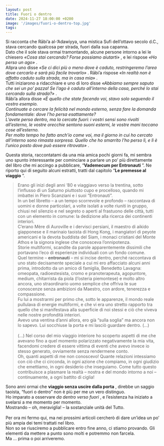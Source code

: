 ```yaml
---
layout: post
title: Fuori o dentro
date: 2024-11-27 18:00:00 +0200
image: '/images/fuori-o-dentro-top.jpg'
tags:
---
```


Si racconta che Rābi’a al-‘Adawiyya, una mistica Sufi dell’ottavo secolo d.C., stava cercando qualcosa per strada, fuori dalla sua capanna. <br/> 
Dato che il sole stava ormai tramontando, alcune persone intorno a lei le chiesero *«Cosa stai cercando? Forse possiamo aiutarti»* , e lei rispose *«Ho perso un ago»* .  <br/> 
Allpra uno disse *«Se ci dici più o meno dove è caduto, restringeremo l’area dove cercarlo e sarà più facile trovarlo»* . Rābi’a rispose *«In realtà non è affatto caduto sulla strada, ma in casa mia»* . <br/> 
Tutti iniziarono a ridacchiare e uno di loro disse *«Abbiamo sempre saputo che sei un po’ pazza! Se l’ago è caduto all’interno della casa, perché lo stai cercando sulla strada?»* . <br/> 
Rābi’a allora disse *«È quello che state facendo voi, stavo solo seguendo il vostro esempio.*  <br/> *Continuate a cercare la felicità nel mondo esterno, senza fare la domanda fondamentale: dove l’ho persa esattamente?*  <br/> *L’avete persa dentro, ma la cercate fuori: i vostri sensi sono rivolti all’esterno, le vostre orecchie sentono suoni esterni, le vostre mani toccano cose all’esterno.*  <br/> *Per molto tempo ho fatto anch’io come voi, ma il giorno in cui ho cercato all’interno sono rimasta sorpresa. Quello che ho smarrito l’ho perso lì, e lì è l’unico posto dove può essere ritrovato»* .

Questa storia, raccontatami da una mia amica pochi giorni fa, mi sembra uno spunto interessante per cominciare a parlare un po’ più direttamente del libro che mi accingo a pubblicare, “**Vademecum per Entronauti** ”. Ne riporto qui di seguito alcuni estratti, tratti dal capitolo “**Le premesse al viaggio** ”.

> Erano gli inizi degli anni ’80 e viaggiavo verso la trentina, sotto l’influsso di un Saturno piuttosto cupo e procelloso, quando mi imbattei in Piero Scanziani e i suoi “Entronauti”. <br/> 
In un bel libretto – a un tempo scorrevole e profondo – raccontava di uomini e donne particolari, a volte isolati a volte riuniti in gruppo, chiusi nel silenzio e nel segreto o aperti al frastuono delle città, tutti con un elemento in comune: la dedizione alla ricerca dei continenti interiori.  <br/> 
C’erano Mère di Auroville e i dervisci persiani, il maestro di aikido giapponese e il marinaio taoista di Hong Kong, i mangiatori di peyote americani e la devota buddista del Siam, i monaci cristiani del Monte Athos e la signora inglese che conosceva l’onnipotenza. <br/> 
Storie multiformi, scandite da parole apparentemente dissimili che portavano l’eco di esperienze individuali con un fondo comune.  <br/> 
Quel termine – **entronauti**  – mi si incise dentro, perché raccontava di uno stato decisamente speciale a cui mi ero affacciato alcuni anni prima, introdotto da un amico di famiglia, Benedetto Lavagna: omeopata, radioestesista, cromo e pranoterapeuta, agopuntore, medium, chitarrista da piola (l’osteria piemontese) e molto altro ancora, uno straordinario uomo semplice che offriva le sue conoscenze senza ambizioni da Maestro, con ardore, tenerezza e compassione.  <br/> 
Fu lui a mostrarmi per primo che, sotto le apparenze, il mondo reale pullulava di energie multiformi, e che vi era uno stretto rapporto tra quello che si manifestava alla superficie di noi stessi e ciò che viveva nelle nostre profondità interiori. <br/> 
Avevo una ventina d’anni allora, ero già “sulla soglia” ma ancora non lo sapevo. Lui socchiuse la porta e mi lasciò guardare dentro. (…) <br/><br/> 
(…) Nel corso del mio viaggio interiore ho scoperto aspetti di me che avevano fino a quel momento polarizzato negativamente la mia vita, facendomi credere di essere vittima di eventi che avevo invece io stesso generato, ovviamente senza rendermene conto.  <br/> 
Oh, quanti aspetti di me non conoscevo! Quante relazioni intessiamo con ciò che ci circonda, in ogni azione che compiamo, in ogni giudizio che emettiamo, in ogni desiderio che inseguiamo. Come tutto questo contribuisce a plasmare la realtà – nostra e del mondo intorno a noi – continuamente, a ogni battito di ciglia! 

Sono anni ormai che **viaggio senza uscire dalla porta** , direbbe un saggio taoista, “fuori o dentro” non è più per me un vero distinguo.  <br/> 
Ho imparato a osservare *da dentro verso fuori* , e l’esistenza ha iniziato a svelarsi a me momento per momento. <br/> 
Mostrando – oh, meraviglia! – la sostanziale unità del Tutto. <br/> 
 <br/> 
Per ora mi fermo qui, ma nei prossimi articoli cercherò di dare un’idea un po’ più ampia dei temi trattati nel libro. <br/> 
Non so se riusciremo a pubblicare entro fine anno, ci stiamo provando. Gli elementi da mettere a punto sono molti e potremmo non farcela.  <br/> 
Ma … prima o poi arriveremo. <br/> 

